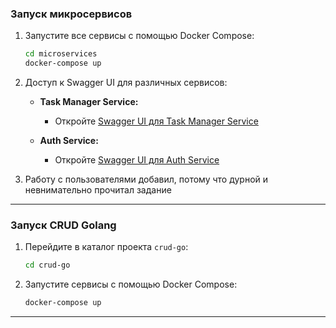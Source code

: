 ### Запуск микросервисов

1. Запустите все сервисы с помощью Docker Compose:

    ```bash
    cd microservices
    docker-compose up
    ```

2. Доступ к Swagger UI для различных сервисов:

    - **Task Manager Service:**
      - Откройте [Swagger UI для Task Manager Service](http://localhost:3000/api/docs)

    - **Auth Service:**
      - Откройте [Swagger UI для Auth Service](http://localhost:3010/swagger)

3. Работу с пользователями добавил, потому что дурной и невнимательно прочитал задание
---

### Запуск CRUD Golang

1. Перейдите в каталог проекта `crud-go`:

    ```bash
    cd crud-go
    ```

2. Запустите сервисы с помощью Docker Compose:

    ```bash
    docker-compose up
    ```

---
